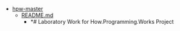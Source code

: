 - <a href = "E:\Node_projects\Node_Way\ArchivTSH_2\ArhivTimur_2\hpw-master\cat.hpw-master\dir.hpw-master.md">hpw-master</a>
    - <a href = "E:\Node_projects\Node_Way\ArchivTSH_2\ArhivTimur_2\hpw-master\README.md">README.md</a>
        - *# Laboratory Work for How.Programming.Works Project
